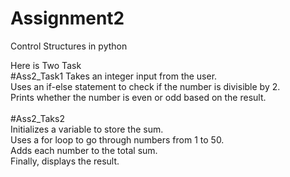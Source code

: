 # Assignment2
Control Structures in python

Here is Two Task</br>
#Ass2_Task1
  Takes an integer input from the user.</br>
  Uses an if-else statement to check if the number is divisible by 2.</br>
  Prints whether the number is even or odd based on the result.</br>
</br>#Ass2_Taks2</br>
  Initializes a variable to store the sum.</br>
  Uses a for loop to go through numbers from 1 to 50.</br>
  Adds each number to the total sum.</br>
  Finally, displays the result.</br>
